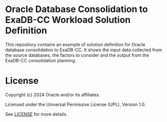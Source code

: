 # Oracle Database Consolidation to ExaDB-CC Workload Solution Definition

This repository contains an example of solution definition for Oracle database consolidation to ExaDB-CC. It shows the input data collected from the source databases, the factors to consider and the output from the ExaDB-CC consolidation planning.

# License

Copyright (c) 2024 Oracle and/or its affiliates.

Licensed under the Universal Permissive License (UPL), Version 1.0.

See [LICENSE](https://github.com/oracle-devrel/technology-engineering/blob/folder-structure/LICENSE) for more details.

